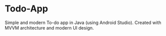 # Todo-App
Simple and modern To-do app in Java (using Android Studio).
Created with MVVM architecture and modern UI design.
